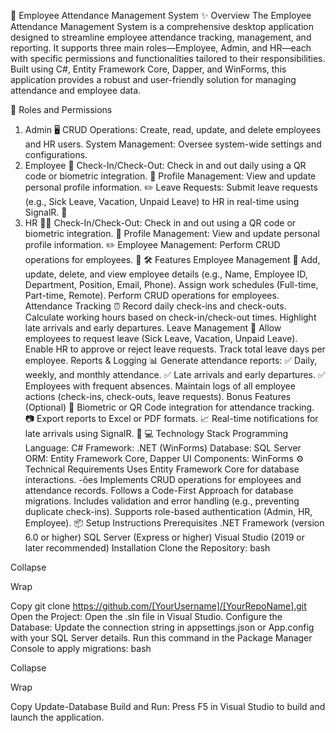 📍 Employee Attendance Management System
✨ Overview
The Employee Attendance Management System is a comprehensive desktop application designed to streamline employee attendance tracking, management, and reporting. It supports three main roles—Employee, Admin, and HR—each with specific permissions and functionalities tailored to their responsibilities. Built using C#, Entity Framework Core, Dapper, and WinForms, this application provides a robust and user-friendly solution for managing attendance and employee data.

👥 Roles and Permissions
1. Admin 🖥️
CRUD Operations: Create, read, update, and delete employees and HR users.
System Management: Oversee system-wide settings and configurations.
2. Employee 👤
Check-In/Check-Out: Check in and out daily using a QR code or biometric integration. 📱
Profile Management: View and update personal profile information. ✏️
Leave Requests: Submit leave requests (e.g., Sick Leave, Vacation, Unpaid Leave) to HR in real-time using SignalR. 📅
3. HR 🧑‍💼
Check-In/Check-Out: Check in and out using a QR code or biometric integration. 📱
Profile Management: View and update personal profile information. ✏️
Employee Management: Perform CRUD operations for employees. 👥
🛠️ Features
Employee Management 👥
Add, update, delete, and view employee details (e.g., Name, Employee ID, Department, Position, Email, Phone).
Assign work schedules (Full-time, Part-time, Remote).
Perform CRUD operations for employees.
Attendance Tracking ⏰
Record daily check-ins and check-outs.
Calculate working hours based on check-in/check-out times.
Highlight late arrivals and early departures.
Leave Management 📅
Allow employees to request leave (Sick Leave, Vacation, Unpaid Leave).
Enable HR to approve or reject leave requests.
Track total leave days per employee.
Reports & Logging 📊
Generate attendance reports:
✅ Daily, weekly, and monthly attendance.
✅ Late arrivals and early departures.
✅ Employees with frequent absences.
Maintain logs of all employee actions (check-ins, check-outs, leave requests).
Bonus Features (Optional) 🌟
Biometric or QR Code integration for attendance tracking. 📷
Export reports to Excel or PDF formats. 📈
Real-time notifications for late arrivals using SignalR. 🔔
💻 Technology Stack
Programming Language: C#
Framework: .NET (WinForms)
Database: SQL Server
ORM: Entity Framework Core, Dapper
UI Components: WinForms
⚙️ Technical Requirements
Uses Entity Framework Core for database interactions. -ões Implements CRUD operations for employees and attendance records.
Follows a Code-First Approach for database migrations.
Includes validation and error handling (e.g., preventing duplicate check-ins).
Supports role-based authentication (Admin, HR, Employee).
📦 Setup Instructions
Prerequisites
.NET Framework (version 6.0 or higher)
SQL Server (Express or higher)
Visual Studio (2019 or later recommended)
Installation
Clone the Repository:
bash

Collapse

Wrap

Copy
git clone https://github.com/[YourUsername]/[YourRepoName].git
Open the Project:
Open the .sln file in Visual Studio.
Configure the Database:
Update the connection string in appsettings.json or App.config with your SQL Server details.
Run this command in the Package Manager Console to apply migrations:
bash

Collapse

Wrap

Copy
Update-Database
Build and Run:
Press F5 in Visual Studio to build and launch the application.
